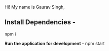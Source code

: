Hi! My name is Gaurav Singh,

## Install Dependencies -
  npm i

**Run the application for development -** 
 npm start  
